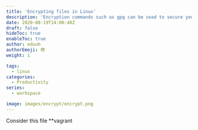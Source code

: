 ```yaml
---
title: 'Encrypting files in Linux'
description: 'Encryption commands such as gpg can be used to secure your most sensitive files on Linux systems.'
date: 2020-08-19T14:00:48Z
draft: false
hideToc: true
enableToc: true
author: eduuh
authorEmoji: 😎
weight: 1

tags:
  - linux
categories:
  - Productivity
series:
  - workspace

image: images/encrypt/encrypt.png
---
```


Consider this file \*\*vagrant
